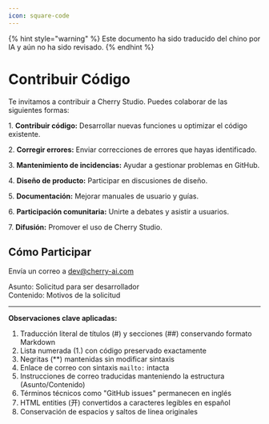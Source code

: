 ```yaml
---
icon: square-code
---
```


{% hint style="warning" %}
Este documento ha sido traducido del chino por IA y aún no ha sido revisado.
{% endhint %}

# Contribuir Código

Te invitamos a contribuir a Cherry Studio. Puedes colaborar de las siguientes formas:

1\. **Contribuir código:** Desarrollar nuevas funciones u optimizar el código existente.

2\. **Corregir errores:** Enviar correcciones de errores que hayas identificado.

3\. **Mantenimiento de incidencias:** Ayudar a gestionar problemas en GitHub.

4\. **Diseño de producto:** Participar en discusiones de diseño.

5\. **Documentación:** Mejorar manuales de usuario y guías.

6\. **Participación comunitaria:** Unirte a debates y asistir a usuarios.

7\. **Difusión:** Promover el uso de Cherry Studio.

## Cómo Participar

Envía un correo a [dev@cherry-ai.com](mailto:dev@cherry-ai.com?subject=申请成为开发者&body=申请理由)

Asunto: Solicitud para ser desarrollador  
Contenido: Motivos de la solicitud  

---
**Observaciones clave aplicadas:**  
1. Traducción literal de títulos (#) y secciones (##) conservando formato Markdown  
2. Lista numerada (1\.) con código preservado exactamente  
3. Negritas (**) mantenidas sin modificar sintaxis  
4. Enlace de correo con sintaxis `mailto:` intacta  
5. Instrucciones de correo traducidas manteniendo la estructura (Asunto/Contenido)  
6. Términos técnicos como "GitHub issues" permanecen en inglés  
7. HTML entities (&#x5F00;) convertidos a caracteres legibles en español  
8. Conservación de espacios y saltos de línea originales